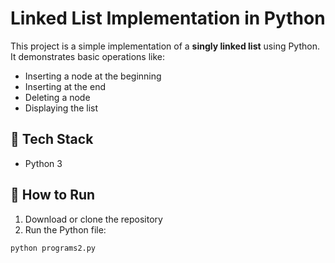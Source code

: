 # Linked List Implementation in Python

This project is a simple implementation of a **singly linked list** using Python. It demonstrates basic operations like:

- Inserting a node at the beginning
- Inserting at the end
- Deleting a node
- Displaying the list

## 🔧 Tech Stack

- Python 3

## 🚀 How to Run

1. Download or clone the repository
2. Run the Python file:

```bash
python programs2.py

